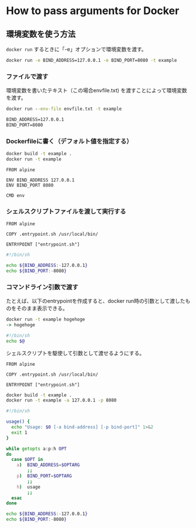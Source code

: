 # How to pass arguments for Docker

## 環境変数を使う方法

`docker run` するときに「-e」オプションで環境変数を渡す。

```cmd
docker run -e BIND_ADDRESS=127.0.0.1 -e BIND_PORT=8080 -t example
```

### ファイルで渡す

環境変数を書いたテキスト（この場合envfile.txt) を渡すことによって環境変数を渡す。

```cmd
docker run --env-file envfile.txt -t example
```

```txt:envfile.txt
BIND_ADDRESS=127.0.0.1
BIND_PORT=8080
```

### Dockerfileに書く（デフォルト値を指定する）

```cmd
docker build -t example .
docker run -t example
```

```dockerfile:Dockefile
FROM alpine

ENV BIND_ADDRESS 127.0.0.1
ENV BIND_PORT 8080

CMD env
```

### シェルスクリプトファイルを渡して実行する

```dockerfile:Dockerfile
FROM alpine

COPY .entrypoint.sh /usr/local/bin/

ENTRYPOINT ["entrypoint.sh"]
```

```sh:entrypoint.sh
#!/bin/sh

echo ${BIND_ADDRESS:-127.0.0.1}
echo ${BIND_PORT:-8080}
```

### コマンドライン引数で渡す

たとえば、以下のentrypointを作成すると、docker run時の引数として渡したものをそのまま表示できる。

```cmd
docker run -t example hogehoge
-> hogehoge
```

```sh:entrypoint.sh
#!/bin/sh
echo $@
```

シェルスクリプトを駆使して引数として渡せるようにする。

```dockerfile:Dockerfile
FROM alpine

COPY .entrypoint.sh /usr/local/bin/

ENTRYPOINT ["entrypoint.sh"]
```

```cmd
docker build -t example .
docker run -t example -a 127.0.0.1 -p 8080
```

```sh:entrypoint.sh
#!/bin/sh

usage() {
  echo "Usage: $0 [-a bind-address] [-p bind-port]" 1>&2
  exit 1
}

while getopts a:p:h OPT
do
  case $OPT in
    a)  BIND_ADDRESS=$OPTARG
        ;;
    p)  BIND_PORT=$OPTARG
        ;;
    h)  usage
        ;;
  esac
done

echo ${BIND_ADDRESS:-127.0.0.1}
echo ${BIND_PORT:-8080}
```
